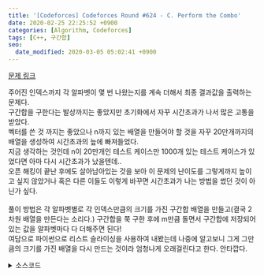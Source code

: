 ```yaml
---
title: '[Codeforces] Codeforces Round #624 - C. Perform the Combo'
date: 2020-02-25 22:25:52 +0900
categories: [Algorithm, Codeforces]
tags: [C++, 구간합]
seo:
  date_modified: 2020-03-05 05:02:41 +0900
---
```


[문제 링크](https://codeforces.com/contest/1311/problem/C)

주어진 인덱스까지 각 알파벳이 몇 번 나왔는지를 계속 더해서 최종 결과값을 출력하는 문제다.<br>
구간합을 구한다는 발상까지는 좋았지만 초기화에서 자꾸 시간초과가 나서 많은 고통을 받았다.<br>
벡터를 쓴 것 까지는 좋았으나 n까지 있는 배열을 만들어야 할 것을 자꾸 20만개까지의 배열을 생성하여 시간초과의 늪에 빠져들었다.<br>
지금 생각하는 것인데 n이 20만개인 테스트 케이스만 1000개 있는 테스트 케이스가 있었다면 아마 다시 시간초과가 났을텐데..<br>
오픈 해킹이 끝난 후에도 살아남아있는 것을 보아 이 문제의 난이도를 그렇게까지 높이고 싶지 않았거나 혹은 다른 이들도 이렇게 바꾸면 시간초과가 나는 방법을 썼던 것이 아닌가 싶다.<br><br>
풀이 방법은 각 알파벳별로 각 인덱스만큼의 크기를 가진 구간합 배열을 만들고(결국 2차원 배열을 만든다는 소리다.) 구간합을 쭉 구한 후에 m만큼 돌면서 구간합에 저장되어있는 값을 알파벳마다 다 더해주면 된다!<br>
여담으로 파이썬으로 리스트 슬라이싱을 사용하여 내봤는데 나중에 알고보니 그게 그만큼의 크기를 가진 배열을 다시 만드는 것이라 엄청나게 오래걸린다고 한다. 안타깝다.

<details>
  <summary> 소스코드 </summary>
    <div markdown="1">

```c++

#include <iostream>
#include <limits.h>
#include <algorithm>
#include <functional>
#include <vector>
#include <string.h>
#include <ctype.h>
#include <cmath>
#include <queue>
#include <stack>
#include <string>
#include <set>
#include <map>
using namespace std;
typedef tuple<int, int, int> T;
typedef pair<int, int> PII;
 
int p[200005];
char str[200005];
 
int main(void) {
	int t, n, m;
	scanf("%d", &t);
	for (int T = 0; T < t; T++) {
		int ans[26] = { 0, };
		vector<int> sum[26];
		scanf("%d %d", &n, &m);
		for (int i = 0; i < 26; i++)
			sum[i].resize(n, 0);
		scanf("%s", str);
		for (int i = 0; i < m; i++) {
			scanf("%d", p + i);
		}
 
		// 구간합 구하기
		sum[str[0] - 'a'][0]++;
		for (int i = 1; i < n; i++) {
			for (int j = 0; j < 26; j++) {
				sum[j][i] = sum[j][i - 1];
			}
			sum[str[i] - 'a'][i]++;
		}
 
		for (int i = 0; i < m; i++) {
			for (int j = 0; j < 26; j++) {
				ans[j] += sum[j][p[i] - 1];
			}
		}
 
		for (int i = 0; i < 26; i++) {
			printf("%d ", ans[i] + sum[i][n - 1]);
		}
		printf("\n");
	}
	return 0;
}
```

</div>
</details>